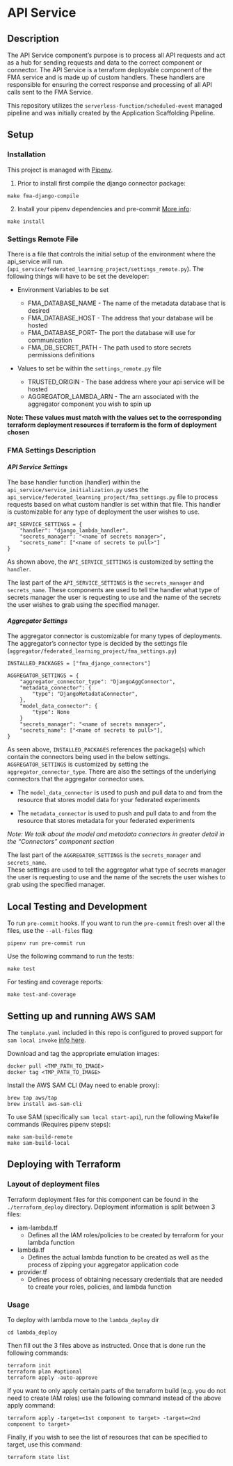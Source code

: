 # API Service
## Description
The API Service component’s purpose is to process all API requests and act as a hub for
sending requests and data to the correct component or connector.
The API Service is a terraform deployable component of the FMA service and is made up of custom handlers.
These handlers are responsible for ensuring the correct response and processing of all API calls sent to the FMA
Service.

This repository utilizes the `serverless-function/scheduled-event` managed pipeline and was
initially created by the Application Scaffolding Pipeline.

## Setup

### Installation
This project is managed with [Pipenv](https://pipenv.pypa.io/en/latest/).
1. Prior to install first compile the django connector package:
  ```
  make fma-django-compile
  ```

2. Install your pipenv dependencies and pre-commit [More info](https://pipenv.pypa.io/en/latest/basics/):
  ```
  make install
  ```

### Settings Remote File
There is a file that controls the initial setup of the environment where the api_service will run.
(`api_service/federated_learning_project/settings_remote.py`).
The following things will have to be set the developer:
* Environment Variables to be set
  * FMA_DATABASE_NAME - The name of the metadata database that is desired
  * FMA_DATABASE_HOST - The address that your database will be hosted
  * FMA_DATABASE_PORT- The port the database will use for communication
  * FMA_DB_SECRET_PATH - The path used to store secrets permissions definitions

* Values to set be within the `settings_remote.py` file
  * TRUSTED_ORIGIN - The base address where your api service will be hosted
  * AGGREGATOR_LAMBDA_ARN - The arn associated with the aggregator component you wish to spin up

**Note: These values must match with the values set to the corresponding terraform deployment resources if terraform is
the form of deployment chosen**

### FMA Settings Description

#### *API Service Settings*
The base handler function (handler) within the `api_service/service_initialization.py` uses the
`api_service/federated_learning_project/fma_settings.py` file to process requests based on what custom handler is
set within that file. This handler is customizable for any type of deployment the user wishes to use.
```
API_SERVICE_SETTINGS = {
    "handler": "django_lambda_handler",
    "secrets_manager": "<name of secrets manager>",
    "secrets_name": ["<name of secrets to pull>"]
}
```
As shown above, the `API_SERVICE_SETTINGS` is customized by setting the `handler`.

The last part of the `API_SERVICE_SETTINGS` is the `secrets_manager` and `secrets_name`. These components are used to tell
the handler what type of secrets manager the user is requesting to use and the name of the secrets the user wishes to
grab using the specified manager.

#### *Aggregator Settings*
The aggregator connector is customizable for many types of deployments.
The aggregator’s connector type is decided by the settings file
(`aggregator/federated_learning_project/fma_settings.py`)
```
INSTALLED_PACKAGES = ["fma_django_connectors"]

AGGREGATOR_SETTINGS = {
    "aggregator_connector_type": "DjangoAggConnector",
    "metadata_connector": {
        "type": "DjangoMetadataConnector",
    },
    "model_data_connector": {
        "type": None
    }
    "secrets_manager": "<name of secrets manager>",
    "secrets_name": ["<name of secrets to pull>"],
}
```
As seen above, `INSTALLED_PACKAGES` references the package(s) which contain the connectors being used in the below settings.
`AGGREGATOR_SETTINGS` is customized by setting the `aggregator_connector_type`.
There are also the settings of the underlying connectors that the aggregator connector uses.

* The `model_data_connector` is used to push and pull data to and from the resource that stores model data for your federated experiments

* The `metadata_connector` is used to push and pull data to and from the resource that stores metadata for your federated experiments

*Note: We talk about the model and metadata connectors in greater detail in the “Connectors” component section*

The last part of the `AGGREGATOR_SETTINGS` is the `secrets_manager` and `secrets_name`. <br>
These settings are used to tell the aggregator what type of secrets manager the user
is requesting to use and the name of the secrets the user wishes to grab using the
specified manager.

## Local Testing and Development
To run `pre-commit` hooks.
If you want to run the `pre-commit` fresh over all the files, use the `--all-files` flag
```
pipenv run pre-commit run
```

Use the following command to run the tests:
```
make test
```

For testing and coverage reports:
```
make test-and-coverage
```

## Setting up and running AWS SAM
The `template.yaml` included in this repo is configured to proved support for
`sam local invoke` [info here](https://docs.aws.amazon.com/serverless-application-model/latest/developerguide/sam-cli-command-reference-sam-local-invoke.html).

Download and tag the appropriate emulation images:
```
docker pull <TMP_PATH_TO_IMAGE>
docker tag <TMP_PATH_TO_IMAGE>
```

Install the AWS SAM CLI (May need to enable proxy):
```
brew tap aws/tap
brew install aws-sam-cli
```

To use SAM (specifically `sam local start-api`), run the following Makefile commands (Requires pipenv steps):
```
make sam-build-remote
make sam-build-local
```

## Deploying with Terraform

### Layout of deployment files
Terraform deployment files for this component can be found in the `./terraform_deploy` directory.
Deployment information is split between 3 files:
* iam-lambda.tf
  * Defines all the IAM roles/policies to be created by terraform for your lambda function
* lambda.tf
  * Defines the actual lambda function to be created as well as the process of zipping your aggregator application code
* provider.tf
  * Defines process of obtaining necessary credentials that are needed to create your roles, policies, and lambda function

### Usage
To deploy with lambda move to the `lambda_deploy` dir <br>
```
cd lambda_deploy
```

Then fill out the 3 files above as instructed. Once that is done run the following commands:
```
terraform init
terraform plan #optional
terraform apply -auto-approve
```

If you want to only apply certain parts of the terraform build (e.g. you do not need to create IAM roles)
use the following command instead of the above apply command:
```
terraform apply -target=<1st component to target> -target=<2nd component to target>
```

Finally, if you wish to see the list of resources that can be specified to target, use this command:
```
terraform state list
```
